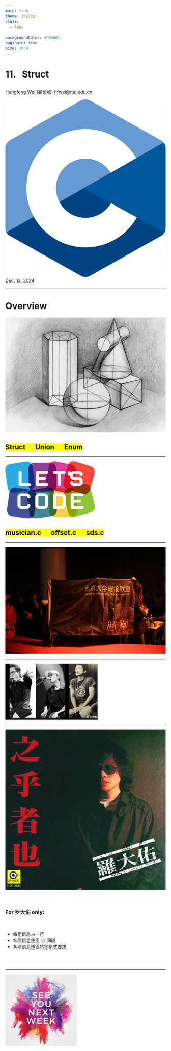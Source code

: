 ```yaml
---
marp: true
theme: 2022cpl
class:
  - lead

backgroundColor: #FED8B1
paginate: true
size: 16:9
---
```

# <p id = "small-caps">11. &nbsp; Struct </p>

[Hengfeng Wei (魏恒峰)](https://hengxin.github.io/)
hfwei@nju.edu.cn

![w:200](figs/C.png)
Dec. 13, 2024

---
# Overview

![w:550](figs/struct.jfif)
## <mark>Struct &emsp; Union &emsp; Enum</mark>

---
![w:700](figs/lets-code.jpeg)

## <mark>musician.c &emsp; offset.c &emsp; sds.c</mark>

---
![bg](figs/nju-rock.jpg)

---
![w:850](figs/luo-cui-zhang.jpeg)

---
![bg left w:500](figs/Luo.jpeg)

<br>

### For 罗大佑 only:
<br>

- 每组信息占一行
- 各项信息使用 `\t` 间隔
- 各项信息遵循特定格式要求
<br>
<br>

---
![bg w:600](figs/see-you.jpeg)
